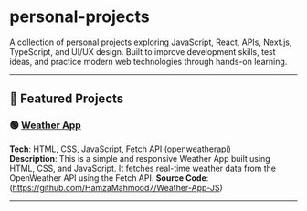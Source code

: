 # personal-projects
A collection of personal projects exploring JavaScript, React, APIs, Next.js, TypeScript, and UI/UX design. Built to improve development skills, test ideas, and practice modern web technologies through hands-on learning.

---

## 🧩 Featured Projects

### 🟢 [Weather App](https://hamzamahmood7.github.io/Weather-App-JS/)   
**Tech**: HTML, CSS, JavaScript, Fetch API (openweatherapi)  
**Description**: This is a simple and responsive Weather App built using HTML, CSS, and JavaScript. It fetches real-time weather data from the OpenWeather API using the Fetch API.
**Source Code**: (https://github.com/HamzaMahmood7/Weather-App-JS)

---
